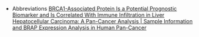 - Abbreviations [BRCA1-Associated Protein Is a Potential Prognostic Biomarker and Is Correlated With Immune Infiltration in Liver Hepatocellular Carcinoma: A Pan-Cancer Analysis | Sample Information and BRAP Expression Analysis in Human Pan-Cancer](https://www.ncbi.nlm.nih.gov/pmc/articles/PMC7667264/)